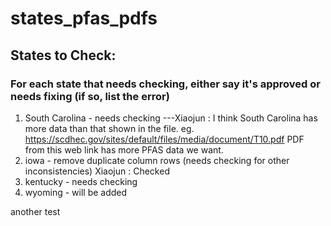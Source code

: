 # states_pfas_pdfs

## States to Check:
### For each state that needs checking, either say it's approved or needs fixing (if so, list the error)

1. South Carolina - needs checking ---Xiaojun : I think South Carolina has more data than that shown in the file. eg. https://scdhec.gov/sites/default/files/media/document/T10.pdf  PDF from this web link has more PFAS data we want. 
2. iowa - remove duplicate column rows (needs checking for other inconsistencies)  Xiaojun : Checked
3. kentucky - needs checking
4. wyoming - will be added

another test
